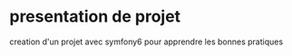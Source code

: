 # presentation de projet

creation d'un projet avec symfony6 pour apprendre les bonnes pratiques

<!-- ## Installation
utilisation de PHP 8.1.1 Xammp, composer, cli,
utilsation de node.js pour installer node modules bootstrap dans public
utilsation de template SB bootstrap from le site nmpjs.com

```bash
commande pour utilser node modules;
npm init --yes
npm i bootstrap
ajouter le fichier readme.md pour la documentation de projet
cree un dossier assets pour mettre les fichies js et css images ..
```

## Usage twig

-crée un nouveu fichie twig template pour placer une sidebar (SB admin bootstrap) et placer les message flashbags juste avant le body.
-crée un dossier fragements dans templates pour ecrire les codes betes(sans controller=traitement) qui sont reutilisables dans plusieurs pages et on les appeles par la methode include().
-utiliser la methode url('') pour un path absolue url d'une page.
-utiliser la methode render(\\controlleur) pour des traitement reutilisables comme les articles recents.
